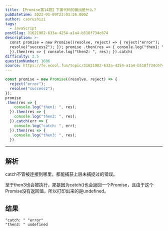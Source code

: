 ```yaml
---
title: 【Promise第14题】下面代码的输出是什么？
pubDatetime: 2022-01-09T23:01:26.000Z
author: caorushizi
tags:
  - JavaScript
postSlug: 31621982-633a-4254-a1a4-b518f734c674
description: >-
  const promise = new Promise((resolve, reject) => { reject("error");
  resolve("success2"); }); promise .then(res => { console.log("then1: ", res);
  }).then(res => { console.log("then2: ", res); }).catch(
difficulty: 2.5
questionNumber: 1606
source: https://fe.ecool.fun/topic/31621982-633a-4254-a1a4-b518f734c674
---
```


```js
const promise = new Promise((resolve, reject) => {
  reject("error");
  resolve("success2");
});
promise
.then(res => {
    console.log("then1: ", res);
  }).then(res => {
    console.log("then2: ", res);
  }).catch(err => {
    console.log("catch: ", err);
  }).then(res => {
    console.log("then3: ", res);
  })
```

---

## 解析
catch不管被连接到哪里，都能捕获上层未捕捉过的错误。

至于then3也会被执行，那是因为catch()也会返回一个Promise，且由于这个Promise没有返回值，所以打印出来的是undefined。

## 结果
```
"catch: " "error"
"then3: " undefined
```
